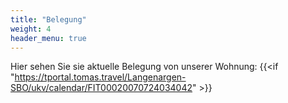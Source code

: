```yaml
---
title: "Belegung"
weight: 4
header_menu: true
---
```


Hier sehen Sie sie aktuelle Belegung von unserer Wohnung:
{{<if "https://tportal.tomas.travel/Langenargen-SBO/ukv/calendar/FIT00020070724034042" >}}
